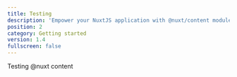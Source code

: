 ```yaml
---
title: Testing
description: 'Empower your NuxtJS application with @nuxt/content module.'
position: 2
category: Getting started
version: 1.4
fullscreen: false
---
```


Testing @nuxt content